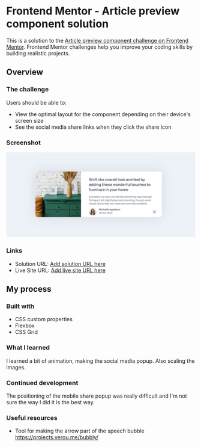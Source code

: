 # Frontend Mentor - Article preview component solution

This is a solution to the [Article preview component challenge on Frontend Mentor](https://www.frontendmentor.io/challenges/article-preview-component-dYBN_pYFT). Frontend Mentor challenges help you improve your coding skills by building realistic projects.

## Overview

### The challenge

Users should be able to:

- View the optimal layout for the component depending on their device's screen size
- See the social media share links when they click the share icon

### Screenshot

![](./screenshot.jpg)

### Links

- Solution URL: [Add solution URL here](https://your-solution-url.com)
- Live Site URL: [Add live site URL here](https://placoderm.github.io/Article-preview-component/)

## My process

### Built with

- CSS custom properties
- Flexbox
- CSS Grid

### What I learned

I learned a bit of animation, making the social media popup. Also scaling the images.

### Continued development

The positioning of the mobile share popup was really difficult and I'm not sure the way I did it is the best way.

### Useful resources

- Tool for making the arrow part of the speech bubble https://projects.verou.me/bubbly/
